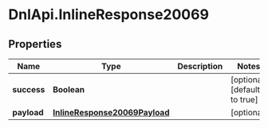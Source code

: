 # DnlApi.InlineResponse20069

## Properties
Name | Type | Description | Notes
------------ | ------------- | ------------- | -------------
**success** | **Boolean** |  | [optional] [default to true]
**payload** | [**InlineResponse20069Payload**](InlineResponse20069Payload.md) |  | [optional] 



